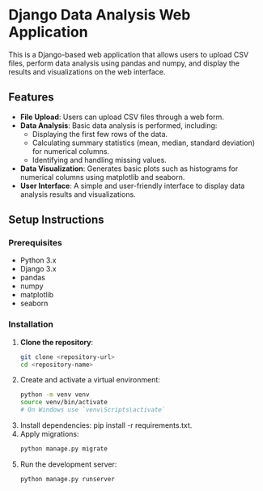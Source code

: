 # Django Data Analysis Web Application

This is a Django-based web application that allows users to upload CSV files, perform data analysis using pandas and numpy, and display the results and visualizations on the web interface.

## Features

- **File Upload**: Users can upload CSV files through a web form.
- **Data Analysis**: Basic data analysis is performed, including:
  - Displaying the first few rows of the data.
  - Calculating summary statistics (mean, median, standard deviation) for numerical columns.
  - Identifying and handling missing values.
- **Data Visualization**: Generates basic plots such as histograms for numerical columns using matplotlib and seaborn.
- **User Interface**: A simple and user-friendly interface to display data analysis results and visualizations.

## Setup Instructions

### Prerequisites

- Python 3.x
- Django 3.x
- pandas
- numpy
- matplotlib
- seaborn

### Installation

1. **Clone the repository**:
   ```bash
   git clone <repository-url>
   cd <repository-name>
2. Create and activate a virtual environment:
   ```bash 
   python -m venv venv
   source venv/bin/activate
   # On Windows use `venv\Scripts\activate`
4. Install dependencies:
   pip install -r requirements.txt.
5. Apply migrations:
   ```bash
   python manage.py migrate
6. Run the development server:
   ```bash
   python manage.py runserver
   
